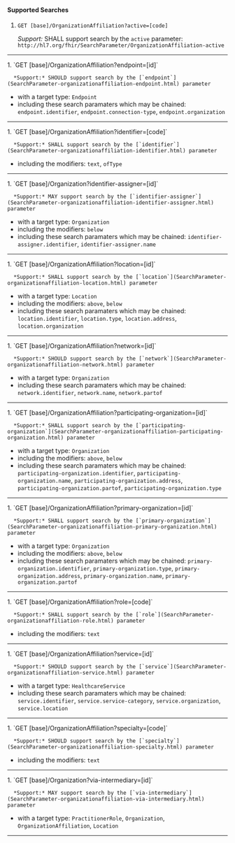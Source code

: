 #### Supported Searches

1. `GET [base]/OrganizationAffiliation?active=[code]`

      *Support:* SHALL support search by the `active` parameter: `http://hl7.org/fhir/SearchParameter/OrganizationAffiliation-active`
<hr />
1. `GET [base]/OrganizationAffiliation?endpoint=[id]`

      *Support:* SHOULD support search by the [`endpoint`](SearchParameter-organizationaffiliation-endpoint.html) parameter
   - with a target type:  `Endpoint`   
   - including these search paramaters which may be chained:  `endpoint.identifier`, `endpoint.connection-type`, `endpoint.organization`
<hr />
1. `GET [base]/OrganizationAffiliation?identifier=[code]`

      *Support:* SHALL support search by the [`identifier`](SearchParameter-organizationaffiliation-identifier.html) parameter
   - including the modifiers:  `text`, `ofType`   
<hr />
1. `GET [base]/Organization?identifier-assigner=[id]`

      *Support:* MAY support search by the [`identifier-assigner`](SearchParameter-organizationaffiliation-identifier-assigner.html) parameter
   - with a target type:  `Organization`
   - including the modifiers:  `below`  
   - including these search paramaters which may be chained:  `identifier-assigner.identifier`, `identifier-assigner.name`
<hr />
1. `GET [base]/OrganizationAffiliation?location=[id]`

      *Support:* SHALL support search by the [`location`](SearchParameter-organizationaffiliation-location.html) parameter
   - with a target type:  `Location`
   - including the modifiers:  `above`, `below`  
   - including these search paramaters which may be chained:  `location.identifier`, `location.type`, `location.address`, `location.organization`
<hr />
1. `GET [base]/OrganizationAffiliation?network=[id]`

      *Support:* SHOULD support search by the [`network`](SearchParameter-organizationaffiliation-network.html) parameter
   - with a target type:  `Organization`   
   - including these search paramaters which may be chained:  `network.identifier`, `network.name`, `network.partof`
<hr />
1. `GET [base]/OrganizationAffiliation?participating-organization=[id]`

      *Support:* SHALL support search by the [`participating-organization`](SearchParameter-organizationaffiliation-participating-organization.html) parameter
   - with a target type:  `Organization`
   - including the modifiers:  `above`, `below`  
   - including these search paramaters which may be chained:  `participating-organization.identifier`, `participating-organization.name`, `participating-organization.address`, `participating-organization.partof`, `participating-organization.type`
<hr />
1. `GET [base]/OrganizationAffiliation?primary-organization=[id]`

      *Support:* SHALL support search by the [`primary-organization`](SearchParameter-organizationaffiliation-primary-organization.html) parameter
   - with a target type:  `Organization`
   - including the modifiers:  `above`, `below`  
   - including these search paramaters which may be chained:  `primary-organization.identifier`, `primary-organization.type`, `primary-organization.address`, `primary-organization.name`, `primary-organization.partof`
<hr />
1. `GET [base]/OrganizationAffiliation?role=[code]`

      *Support:* SHALL support search by the [`role`](SearchParameter-organizationaffiliation-role.html) parameter  
   - including the modifiers:  `text`   
<hr />
1. `GET [base]/OrganizationAffiliation?service=[id]`

      *Support:* SHOULD support search by the [`service`](SearchParameter-organizationaffiliation-service.html) parameter
   - with a target type:  `HealthcareService`   
   - including these search paramaters which may be chained:  `service.identifier`, `service.service-category`, `service.organization`, `service.location`
<hr />
1. `GET [base]/OrganizationAffiliation?specialty=[code]`

      *Support:* SHOULD support search by the [`specialty`](SearchParameter-organizationaffiliation-specialty.html) parameter  
   - including the modifiers:  `text`   
<hr />
1. `GET [base]/Organization?via-intermediary=[id]`

      *Support:* MAY support search by the [`via-intermediary`](SearchParameter-organizationaffiliation-via-intermediary.html) parameter
   - with a target type:  `PractitionerRole`, `Organization`, `OrganizationAffiliation`, `Location`    
<hr />
